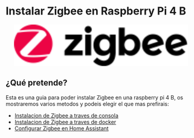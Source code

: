 # Instalar Zigbee en Raspberry Pi 4 B
<p align="center">
  <img width="460" src="imagenes/zl.png">
</p>

## ¿Qué pretende?

Esta es una guia para poder instalar Zigbee en una raspberry pi 4 B, os mostraremos varios metodos y podeis elegir el que mas prefirais:

* [Instalacion de Zigbee a traves de consola](zigbee_consola.md)
* [Instalacion de Zigbee a traves de docker](zigbee_docker.md)
* [Configurar Zigbee en Home Assistant](zigbee_homeassistant.md)
